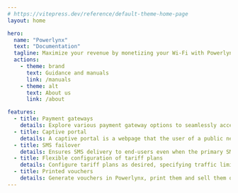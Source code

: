 ```yaml
---
# https://vitepress.dev/reference/default-theme-home-page
layout: home

hero:
  name: "Powerlynx"
  text: "Documentation"
  tagline: Maximize your revenue by monetizing your Wi-Fi with Powerlynx.
  actions:
    - theme: brand
      text: Guidance and manuals
      link: /manuals
    - theme: alt
      text: About us
      link: /about

features:
  - title: Payment gateways
    details: Explore various payment gateway options to seamlessly accept payments.
  - title: Captive portal
    details: A captive portal is a webpage that the user of a public network is required to view and interact with before they can access the network.
  - title: SMS failover
    details: Ensures SMS delivery to end-users even when the primary SMS gateway is unavailable.
  - title: Flexible configuration of tariff plans
    details: Configure tariff plans as desired, specifying traffic limits, time online limits, and the days of the week and hours during which this plan is available for selection.
  - title: Printed vouchers
    details: Generate vouchers in Powerlynx, print them and sell them offline. 
---
```


